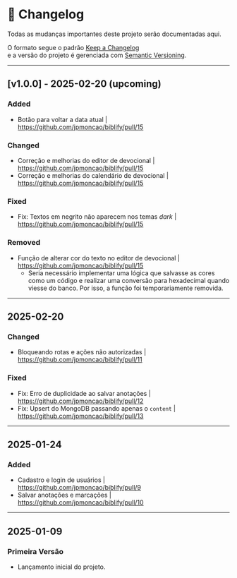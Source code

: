 # 📜 Changelog

Todas as mudanças importantes deste projeto serão documentadas aqui.

O formato segue o padrão [Keep a Changelog](https://keepachangelog.com/pt-BR/1.0.0/)  
e a versão do projeto é gerenciada com [Semantic Versioning](https://semver.org/lang/pt-BR/).

---
## [v1.0.0] - 2025-02-20 (upcoming)
### Added
- Botão para voltar a data atual | https://github.com/jpmoncao/biblify/pull/15
### Changed
- Correção e melhorias do editor de devocional | https://github.com/jpmoncao/biblify/pull/15
- Correção e melhorias do calendário de devocional | https://github.com/jpmoncao/biblify/pull/15
### Fixed
- Fix: Textos em negrito não aparecem nos temas _dark_ | https://github.com/jpmoncao/biblify/pull/15
### Removed
- Função de alterar cor do texto no editor de devocional | https://github.com/jpmoncao/biblify/pull/15
  - Seria necessário implementar uma lógica que salvasse as cores como um código e realizar uma conversão para hexadecimal quando viesse do banco. Por isso, a função foi temporariamente removida.
---

##  2025-02-20
### Changed
- Bloqueando rotas e ações não autorizadas | https://github.com/jpmoncao/biblify/pull/11
### Fixed
- Fix: Erro de duplicidade ao salvar anotações | https://github.com/jpmoncao/biblify/pull/12
- Fix: Upsert do MongoDB passando apenas o `content` | https://github.com/jpmoncao/biblify/pull/13

---

##  2025-01-24
### Added
- Cadastro e login de usuários | https://github.com/jpmoncao/biblify/pull/9
- Salvar anotações e marcações | https://github.com/jpmoncao/biblify/pull/10
  
---

##  2025-01-09
### Primeira Versão
- Lançamento inicial do projeto.
